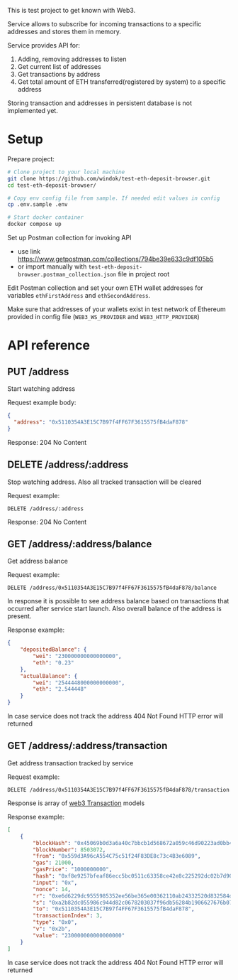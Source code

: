 This is test project to get known with Web3.

Service allows to subscribe for incoming transactions to a specific addresses and stores them in memory.

Service provides API for:
1) Adding, removing addresses to listen
2) Get current list of addresses
3) Get transactions by address
4) Get total amount of ETH transferred(registered by system) to a specific address

Storing transaction and addresses in persistent database is not implemented yet.

# Setup #

Prepare project:

```bash
# Clone project to your local machine
git clone https://github.com/windok/test-eth-deposit-browser.git
cd test-eth-deposit-browser/

# Copy env config file from sample. If needed edit values in config 
cp .env.sample .env

# Start docker container
docker compose up
```

Set up Postman collection for invoking API
- use link https://www.getpostman.com/collections/794be39e633c9df105b5
- or import manually with `test-eth-deposit-browser.postman_collection.json` file in project root

Edit Postman collection and set your own ETH wallet addresses for variables `ethFirstAddress` and `ethSecondAddress`.

Make sure that addresses of your wallets exist in test network of Ethereum provided in config file (`WEB3_WS_PROVIDER` and `WEB3_HTTP_PROVIDER`)

# API reference #

## PUT /address ##
Start watching address

Request example body:
```json
{
  "address": "0x5110354A3E15C7B97f4FF67F3615575fB4daF878"
}
```

Response: 204 No Content

## DELETE /address/:address ##
Stop watching address. Also all tracked transaction will be cleared

Request example:
```
DELETE /address/:address
```

Response: 204 No Content

## GET /address/:address/balance ##
Get address balance

Request example:
```
DELETE /address/0x5110354A3E15C7B97f4FF67F3615575fB4daF878/balance
```

In response it is possible to see address balance based on transactions that occurred after service start launch.
Also overall balance of the address is present.
 
Response example:
```json
{
    "depositedBalance": {
        "wei": "230000000000000000",
        "eth": "0.23"
    },
    "actualBalance": {
        "wei": "2544448000000000000",
        "eth": "2.544448"
    }
}
```

In case service does not track the address 404 Not Found HTTP error will returned

## GET /address/:address/transaction ##
Get address transaction tracked by service

Request example:
```
DELETE /address/0x5110354A3E15C7B97f4FF67F3615575fB4daF878/transaction
```

Response is array of [web3 Transaction](https://github.com/ChainSafe/web3.js/blob/1.x/packages/web3-core/types/index.d.ts#L117) models 
 
Response example:
```json
[
    {
        "blockHash": "0x45069b0d3a6a40c7bbcb1d568672a059c46d90223ad0bb4f7d6cb61092af7661",
        "blockNumber": 8503072,
        "from": "0x559d3A96cA554C75c51f24F83DE8c73c4B3e6089",
        "gas": 21000,
        "gasPrice": "1000000000",
        "hash": "0xf8e9257bfeaf86ecc5bc0511c63358ce42e8c225292dc02b7d90da43d10294c2",
        "input": "0x",
        "nonce": 14,
        "r": "0xe6d6229dc9555985352ee56be365e00362110ab24332520d832584ddffda2ad3",
        "s": "0xa2b82dc055986c944d82c0678203037f96db56284b1906627676b07b7579261",
        "to": "0x5110354A3E15C7B97f4FF67F3615575fB4daF878",
        "transactionIndex": 3,
        "type": "0x0",
        "v": "0x2b",
        "value": "230000000000000000"
    }
]
```

In case service does not track the address 404 Not Found HTTP error will returned 

